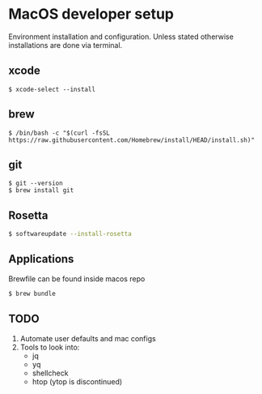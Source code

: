 # MacOS developer setup

Environment installation and configuration.
Unless stated otherwise installations are done via terminal.

## xcode

```shell
$ xcode-select --install
```

## brew

```shell
$ /bin/bash -c "$(curl -fsSL https://raw.githubusercontent.com/Homebrew/install/HEAD/install.sh)"
```

## git

```shell
$ git --version
$ brew install git
```

## Rosetta

```bash
$ softwareupdate --install-rosetta
```

## Applications

Brewfile can be found inside macos repo

```sh
$ brew bundle
```

## TODO

1. Automate user defaults and mac configs
2. Tools to look into:
    - jq
    - yq
    - shellcheck
    - htop (ytop is discontinued)

